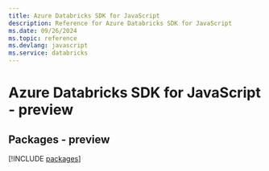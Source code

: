 ```yaml
---
title: Azure Databricks SDK for JavaScript
description: Reference for Azure Databricks SDK for JavaScript
ms.date: 09/26/2024
ms.topic: reference
ms.devlang: javascript
ms.service: databricks
---
```

# Azure Databricks SDK for JavaScript - preview
## Packages - preview
[!INCLUDE [packages](databricks-index.md)]